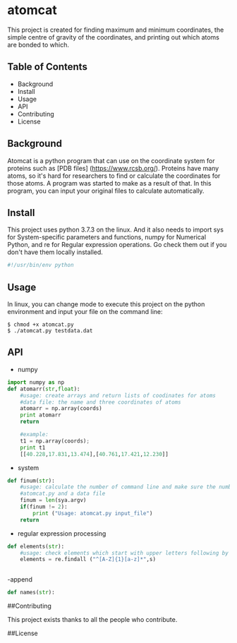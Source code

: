 # atomcat
This project is created for finding maximum and minimum coordinates, the simple centre of gravity of the coordinates, and printing out which atoms are bonded to which.
## Table of Contents

- Background
- Install
- Usage
- API
- Contributing
- License

## Background

Atomcat is a python program that can use on the coordinate system for proteins such as [PDB files] (https://www.rcsb.org/). Proteins have many atoms, so it's hard for researchers to find or calculate the coordinates for those atoms. A program was started to make as a result of that. In this program, you can input your original files to calculate automatically. 

## Install

This project uses python 3.7.3 on the linux. And it also needs to import sys for System-specific parameters and functions, numpy for Numerical Python, and re for Regular expression operations. Go check them out if you don't have them locally installed.

```python
#!/usr/bin/env python
```

## Usage

In linux, you can change mode to execute this project on the python environment and input your file on the command line:

```
$ chmod +x atomcat.py
$ ./atomcat.py testdata.dat
```

## API

- numpy

```python
import numpy as np
def atomarr(str,float):
    #usage: create arrays and return lists of coodinates for atoms
    #data file: the name and three coordinates of atoms
    atomarr = np.array(coords) 
    print atomarr
    return

    #example: 
    t1 = np.array(coords);
    print t1
    [[40.228,17.831,13.474],[40.761,17.421,12.230]]
```

- system

```python
def finum(str):
    #usage: calculate the number of command line and make sure the number of arguments is two
    #atomcat.py and a data file
    finum = len(sya.argv)
    if(finum != 2):
        print ("Usage: atomcat.py input_file")
    return
```

- regular expression processing
```python
def elements(str):
    #usage: check elements which start with upper letters following by 0 or more letters and then return the list ele containing all matches
    elements = re.findall ("^[A-Z]{1}[a-z]*",s)
    
```

-append

```python
def names(str):
```
    
##Contributing

This project exists thanks to all the people who contribute.

##License

